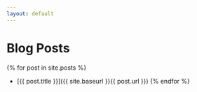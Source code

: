```yaml
---
layout: default
---
```


# Blog Posts

{% for post in site.posts %}
- [{{ post.title }}]({{ site.baseurl }}{{ post.url }})
{% endfor %}
